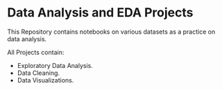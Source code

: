 # Data Analysis and EDA Projects
This Repository contains notebooks on various datasets as a practice on data analysis.

All Projects contain:
* Exploratory Data Analysis.
* Data Cleaning.
* Data Visualizations.

